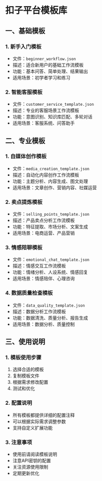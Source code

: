 # 扣子平台模板库

## 一、基础模板

### 1. 新手入门模板
- 文件：`beginner_workflow.json`
- 描述：适合新用户的基础工作流模板
- 功能：基本问答、简单处理、结果输出
- 适用场景：初学者学习和练习

### 2. 智能客服模板
- 文件：`customer_service_template.json`
- 描述：专业的客服场景工作流模板
- 功能：意图识别、知识库匹配、多轮对话
- 适用场景：客服系统、问答助手

## 二、专业模板

### 1. 自媒体创作模板
- 文件：`media_creation_template.json`
- 描述：自动化内容创作工作流模板
- 功能：主题分析、内容生成、图文处理
- 适用场景：文章创作、营销内容、社媒运营

### 2. 卖点提炼模板
- 文件：`selling_points_template.json`
- 描述：产品卖点分析工作流模板
- 功能：特征提取、市场分析、文案生成
- 适用场景：电商运营、产品营销

### 3. 情感陪聊模板
- 文件：`emotional_chat_template.json`
- 描述：情感交互工作流模板
- 功能：情绪分析、人设系统、情感回复
- 适用场景：情感陪伴、心理咨询

### 4. 数据质量检查模板
- 文件：`data_quality_template.json`
- 描述：数据分析工作流模板
- 功能：数据清洗、质量分析、报告生成
- 适用场景：数据分析、质量控制

## 三、使用说明

### 1. 模板使用步骤
1. 选择合适的模板
2. 复制模板文件
3. 根据需求修改配置
4. 测试和优化

### 2. 配置说明
- 所有模板都提供详细的配置注释
- 可以根据实际需求调整参数
- 支持自定义扩展功能

### 3. 注意事项
- 使用前请阅读模板说明
- 注意API密钥的配置
- 关注资源使用限制
- 定期更新优化 